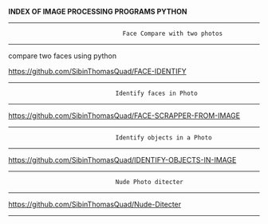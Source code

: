 
<b>INDEX OF IMAGE PROCESSING PROGRAMS PYTHON</b>

----------------------------------------------------------------------------------------------------------------
                                    Face Compare with two photos
----------------------------------------------------------------------------------------------------------------


compare two faces using python

https://github.com/SibinThomasQuad/FACE-IDENTIFY


----------------------------------------------------------------------------------------------------------------
                                  Identify faces in Photo
----------------------------------------------------------------------------------------------------------------


https://github.com/SibinThomasQuad/FACE-SCRAPPER-FROM-IMAGE



----------------------------------------------------------------------------------------------------------------
                                  Identify objects in a Photo
----------------------------------------------------------------------------------------------------------------

https://github.com/SibinThomasQuad/IDENTIFY-OBJECTS-IN-IMAGE


----------------------------------------------------------------------------------------------------------------
                                  Nude Photo ditecter
----------------------------------------------------------------------------------------------------------------

https://github.com/SibinThomasQuad/Nude-Ditecter


________________________________________________________________________________________________________________________________________________________




